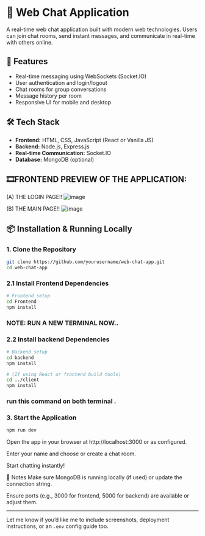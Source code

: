 # 💬 Web Chat Application

A real-time web chat application built with modern web technologies. Users can join chat rooms, send instant messages, and communicate in real-time with others online.

## 🚀 Features

- Real-time messaging using WebSockets (Socket.IO)
- User authentication and login/logout
- Chat rooms for group conversations
- Message history per room
- Responsive UI for mobile and desktop

## 🛠️ Tech Stack

- **Frontend:** HTML, CSS, JavaScript (React or Vanilla JS)
- **Backend:** Node.js, Express.js
- **Real-time Communication:** Socket.IO
- **Database:** MongoDB (optional)



## 🎞️FRONTEND PREVIEW OF THE APPLICATION:
(A) THE LOGIN PAGE!!
![image](https://github.com/user-attachments/assets/657c0ded-057d-4c61-ad06-71ea8cb7b68a)

(B) THE MAIN PAGE!!
![image](https://github.com/user-attachments/assets/48d96840-3d40-431e-b156-3d9d7987730f)


## 📦 Installation & Running Locally
### 1. Clone the Repository

```bash
git clone https://github.com/yourusername/web-chat-app.git
cd web-chat-app
```
### 2.1 Install  Frontend Dependencies
```bash
# Frontend setup
cd Frontend
npm install
```
### NOTE: RUN A NEW TERMINAL NOW.. 

### 2.2 Install backend Dependencies
```bash
# Backend setup
cd backend
npm install

# (If using React or frontend build tools)
cd ../client
npm install
```
### run this command on both terminal .

### 3. Start the Application
```bash
npm run dev
```


Open the app in your browser at http://localhost:3000 or as configured.

Enter your name and choose or create a chat room.

Start chatting instantly!

📝 Notes
Make sure MongoDB is running locally (if used) or update the connection string.

Ensure ports (e.g., 3000 for frontend, 5000 for backend) are available or adjust them.




---

Let me know if you’d like me to include screenshots, deployment instructions, or an `.env` config guide too.
